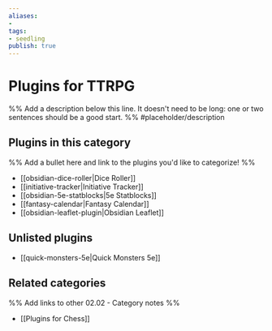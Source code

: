 ```yaml
---
aliases:
- 
tags: 
- seedling 
publish: true
---
```



# Plugins for TTRPG

%% Add a description below this line. It doesn't need to be long: one or two sentences should be a good start. %%
#placeholder/description 

## Plugins in this category

%% Add a bullet here and link to the plugins you'd like to categorize! %%

- [[obsidian-dice-roller|Dice Roller]]
- [[initiative-tracker|Initiative Tracker]]
- [[obsidian-5e-statblocks|5e Statblocks]]
- [[fantasy-calendar|Fantasy Calendar]]
- [[obsidian-leaflet-plugin|Obsidian Leaflet]]

## Unlisted plugins

- [[quick-monsters-5e|Quick Monsters 5e]]

## Related categories

%% Add links to other 02.02 - Category notes %%

- [[Plugins for Chess]]